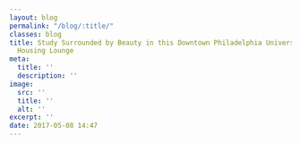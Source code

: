 ```yaml
---
layout: blog
permalink: "/blog/:title/"
classes: blog
title: Study Surrounded by Beauty in this Downtown Philadelphia University Student
  Housing Lounge
meta:
  title: ''
  description: ''
image:
  src: ''
  title: ''
  alt: ''
excerpt: ''
date: 2017-05-08 14:47
---
```

